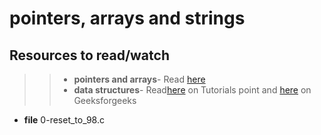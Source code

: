 # pointers, arrays and strings

## Resources to read/watch

>> * **pointers and arrays**- Read [here](https://alx-intranet.hbtn.io/concepts/60)
>> * **data structures**- Read[here](https://www.tutorialspoint.com/data_structures_algorithms/data_structures_basics.htm) on Tutorials point and [here](https://www.geeksforgeeks.org/data-structures/) on Geeksforgeeks

* **file** 0-reset_to_98.c
